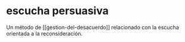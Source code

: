 # escucha persuasiva
Un método de [[gestion-del-desacuerdo]] relacionado con la escucha orientada a la reconsideración.
